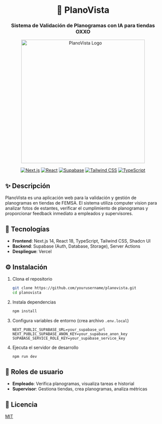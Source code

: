 <div align="center">

# 🛒 PlanoVista

### Sistema de Validación de Planogramas con IA para tiendas OXXO

<img src="https://via.placeholder.com/400x140?text=PlanoVista" alt="PlanoVista Logo" width="400px"/>

[![Next.js](https://img.shields.io/badge/Next.js-14-black?style=flat-square&logo=next.js)](https://nextjs.org/)
[![React](https://img.shields.io/badge/React-18-blue?style=flat-square&logo=react)](https://reactjs.org/)
[![Supabase](https://img.shields.io/badge/Supabase-Database-green?style=flat-square&logo=supabase)](https://supabase.io/)
[![Tailwind CSS](https://img.shields.io/badge/Tailwind-CSS-38B2AC?style=flat-square&logo=tailwind-css)](https://tailwindcss.com/)
[![TypeScript](https://img.shields.io/badge/TypeScript-4-3178C6?style=flat-square&logo=typescript)](https://www.typescriptlang.org/)

</div>

## ✨ Descripción

PlanoVista es una aplicación web para la validación y gestión de planogramas en tiendas de FEMSA. El sistema utiliza computer vision para analizar fotos de estantes, verificar el cumplimiento de planogramas y proporcionar feedback inmediato a empleados y supervisores.

## 🚀 Tecnologías

- **Frontend**: Next.js 14, React 18, TypeScript, Tailwind CSS, Shadcn UI
- **Backend**: Supabase (Auth, Database, Storage), Server Actions
- **Despliegue**: Vercel

## ⚙️ Instalación

1. Clona el repositorio
   ```bash
   git clone https://github.com/yourusername/planovista.git
   cd planovista
   ```

2. Instala dependencias
   ```bash
   npm install
   ```

3. Configura variables de entorno (crea archivo `.env.local`)
   ```
   NEXT_PUBLIC_SUPABASE_URL=your_supabase_url
   NEXT_PUBLIC_SUPABASE_ANON_KEY=your_supabase_anon_key
   SUPABASE_SERVICE_ROLE_KEY=your_supabase_service_key
   ```

4. Ejecuta el servidor de desarrollo
   ```bash
   npm run dev
   ```

## 👤 Roles de usuario

- **Empleado**: Verifica planogramas, visualiza tareas e historial
- **Supervisor**: Gestiona tiendas, crea planogramas, analiza métricas

## 📝 Licencia

[MIT](LICENSE)
